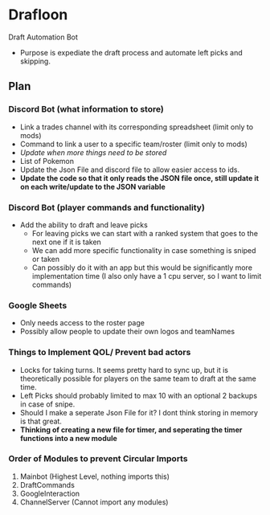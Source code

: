 # Drafloon
Draft Automation Bot

- Purpose is expediate the draft process and automate left picks and skipping.

## Plan
### Discord Bot (what information to store)
- Link a trades channel with its corresponding spreadsheet (limit only to mods)
- Command to link a user to a specific team/roster (limit only to mods)
- *Update when more things need to be stored*
- List of Pokemon
- Update the Json File and discord file to allow easier access to ids.
- **Update the code so that it only reads the JSON file once, still update it on each write/update to the JSON variable**

### Discord Bot (player commands and functionality)
- Add the ability to draft and leave picks
  - For leaving picks we can start with a ranked system that goes to the next one if it is taken
  - We can add more specific functionality in case something is sniped or taken
  - Can possibly do it with an app but this would be significantly more implementation time (I also only have a 1 cpu server, so I want to limit commands)

### Google Sheets
- Only needs access to the roster page
- Possibly allow people to update their own logos and teamNames


### Things to Implement QOL/ Prevent bad actors
- Locks for taking turns. 
It seems pretty hard to sync up, but it is theoretically possible for players on the same team to draft at the same time.
- Left Picks should probably limited to max 10 with an optional 2 backups in case of snipe.
- Should I make a seperate Json File for it? I dont think storing in memory is that great.
- **Thinking of creating a new file for timer, and seperating the timer functions into a new module**


### Order of Modules to prevent Circular Imports
1. Mainbot (Highest Level, nothing imports this)
2. DraftCommands
3. GoogleInteraction
4. ChannelServer (Cannot import any modules)


